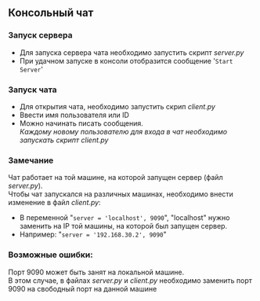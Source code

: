 ## **Консольный чат**

### Запуск сервера

- Для запуска сервера чата необходимо запустить скрипт _server.py_  
- При удачном запуске в консоли отобразится сообщение '`Start Server`'

### Запуск чата

- Для открытия чата, необходимо запустить скрип _client.py_
- Ввести имя пользователя или ID
- Можно начинать писать сообщения.  
_Каждому новому пользователю для входа в чат необходимо запускать скрипт client.py_

### Замечание

Чат работает на той машине, на которой запущен сервер (файл _server.py_).  
Чтобы чат запускался на различных машинах, необходимо внести изменение в файл _client.py_:

- В переменной "`server = 'localhost', 9090`", "localhost" нужно заменить на IP той машины,
    на которой был запущен сервер.  
- Например: "`server = '192.168.30.2', 9090`"

### Возможные ошибки:

Порт 9090 может быть занят на локальной машине.  
В этом случае, в файлах _server.py_ и _client.py_ необходимо заменить порт 9090 на свободный порт на данной машине